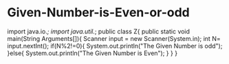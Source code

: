# Given-Number-is-Even-or-odd
import java.io.*;
import java.util.*;
public class Z{
  public static void main(String Arguments[]){
    Scanner input = new Scanner(System.in);
    int N= input.nextInt();
    if(N%2!=0){
      System.out.println("The Given Number is odd");
    }else{
      System.out.println("The Given Number is Even");
    }
  }
}
